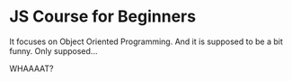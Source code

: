 # JS Course for Beginners

It focuses on Object Oriented Programming. And it is supposed to be a bit funny. Only supposed...

WHAAAAT?
